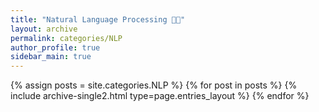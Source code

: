 ```yaml
---
title: "Natural Language Processing 👨‍💻"
layout: archive
permalink: categories/NLP
author_profile: true
sidebar_main: true
---
```


{% assign posts = site.categories.NLP %}
{% for post in posts %} {% include archive-single2.html type=page.entries_layout %} {% endfor %}